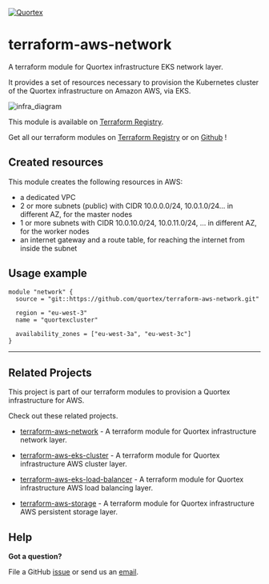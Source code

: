 
[![Quortex][logo]](https://quortex.io)

# terraform-aws-network

A terraform module for Quortex infrastructure EKS network layer.

It provides a set of resources necessary to provision the Kubernetes cluster of the Quortex infrastructure on Amazon AWS, via EKS.

![infra_diagram]

This module is available on [Terraform Registry][registry_tf_aws-eks_cluster].

Get all our terraform modules on [Terraform Registry][registry_tf_modules] or on [Github][github_tf_modules] !

## Created resources

This module creates the following resources in AWS:

- a dedicated VPC
- 2 or more subnets (public) with CIDR 10.0.0.0/24, 10.0.1.0/24... in different AZ, for the master nodes
- 1 or more subnets with CIDR 10.0.10.0/24, 10.0.11.0/24, ... in different AZ, for the worker nodes
- an internet gateway and a route table, for reaching the internet from inside the subnet


## Usage example

```
module "network" {
  source = "git::https://github.com/quortex/terraform-aws-network.git"

  region = "eu-west-3"
  name = "quortexcluster"

  availability_zones = ["eu-west-3a", "eu-west-3c"]
}

```

---

## Related Projects

This project is part of our terraform modules to provision a Quortex infrastructure for AWS.

Check out these related projects.

- [terraform-aws-network][registry_tf_aws-eks_network] - A terraform module for Quortex infrastructure network layer.

- [terraform-aws-eks-cluster][registry_tf_aws-eks_cluster] - A terraform module for Quortex infrastructure AWS cluster layer.

- [terraform-aws-eks-load-balancer][registry_tf_aws-eks_load_balancer] - A terraform module for Quortex infrastructure AWS load balancing layer.

- [terraform-aws-storage][registry_tf_aws-eks_storage] - A terraform module for Quortex infrastructure AWS persistent storage layer.

## Help

**Got a question?**

File a GitHub [issue](https://github.com/quortex/terraform-aws-eks-storage/issues) or send us an [email][email].


  [logo]: https://storage.googleapis.com/quortex-assets/logo.webp
  [infra_diagram]: https://storage.googleapis.com/quortex-assets/infra_aws_001.jpg

  [email]: mailto:info@quortex.io

  [registry_tf_modules]: https://registry.terraform.io/modules/quortex
  [registry_tf_aws-eks_network]: https://registry.terraform.io/modules/quortex/network/aws-eks
  [registry_tf_aws-eks_cluster]: https://registry.terraform.io/modules/quortex/eks-cluster/aws-eks
  [registry_tf_aws-eks_load_balancer]: https://registry.terraform.io/modules/quortex/load-balancer/aws-eks
  [registry_tf_aws-eks_storage]: https://registry.terraform.io/modules/quortex/storage/aws-eks
  [github_tf_modules]: https://github.com/quortex?q=terraform-